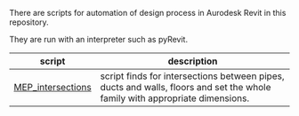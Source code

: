 There are scripts for automation of design process in Aurodesk Revit in this repository.

They are run with an interpreter such as pyRevit.

|script|description|
|------|-----------|
|[MEP_intersections](https://github.com/BimMax/Autodesk/tree/main/MEP_intersections)|script finds for intersections between pipes, ducts and walls, floors and set the whole family with appropriate dimensions. |
